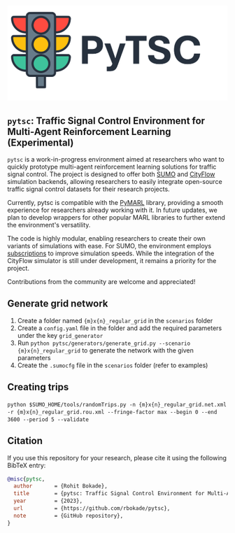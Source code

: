 ![PyTSC Logo](./pytsc_logo.png)

## `pytsc`: Traffic Signal Control Environment for Multi-Agent Reinforcement Learning (Experimental)

`pytsc` is a work-in-progress environment aimed at researchers who want to quickly prototype multi-agent reinforcement learning solutions for traffic signal control. The project is designed to offer both [SUMO](https://github.com/eclipse/sumo) and [CityFlow](https://github.com/cityflow-project/CityFlow) simulation backends, allowing researchers to easily integrate open-source traffic signal control datasets for their research projects.

Currently, pytsc is compatible with the [PyMARL](https://github.com/oxwhirl/pymarl) library, providing a smooth experience for researchers already working with it. In future updates, we plan to develop wrappers for other popular MARL libraries to further extend the environment's versatility.

The code is highly modular, enabling researchers to create their own variants of simulations with ease. For SUMO, the environment employs [subscriptions](https://sumo.dlr.de/docs/FAQ.html#traci) to improve simulation speeds. While the integration of the CityFlow simulator is still under development, it remains a priority for the project.

Contributions from the community are welcome and appreciated!

## Generate grid network
1. Create a folder named `{m}x{n}_regular_grid` in the `scenarios` folder
2. Create a `config.yaml` file in the folder and add the required parameters under the key `grid_generator`
3. Run `python pytsc/generators/generate_grid.py --scenario {m}x{n}_regular_grid` to generate the network with the given parameters
4. Create the `.sumocfg` file in the `scenarios` folder (refer to examples)

## Creating trips
`python $SUMO_HOME/tools/randomTrips.py -n {m}x{n}_regular_grid.net.xml -r {m}x{n}_regular_grid.rou.xml --fringe-factor max --begin 0 --end 3600 --period 5 --validate`


## Citation

If you use this repository for your research, please cite it using the following BibTeX entry:

```bibtex
@misc{pytsc,
  author       = {Rohit Bokade},
  title        = {pytsc: Traffic Signal Control Environment for Multi-Agent Reinforcement Learning},
  year         = {2023},
  url          = {https://github.com/rbokade/pytsc},
  note         = {GitHub repository},
}